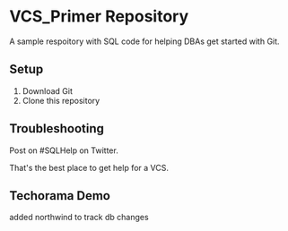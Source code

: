 # VCS_Primer Repository
A sample respoitory with SQL code for helping DBAs get started with Git.

## Setup

1. Download Git
2. Clone this repository

## Troubleshooting

Post on #SQLHelp on Twitter.

That's the best place to get help for a VCS.

## Techorama Demo
added northwind to track db changes
